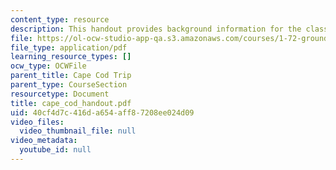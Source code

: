 ```yaml
---
content_type: resource
description: This handout provides background information for the class field trip.
file: https://ol-ocw-studio-app-qa.s3.amazonaws.com/courses/1-72-groundwater-hydrology-fall-2005/40cf4d7c416da654aff87208ee024d09_cape_cod_handout.pdf
file_type: application/pdf
learning_resource_types: []
ocw_type: OCWFile
parent_title: Cape Cod Trip
parent_type: CourseSection
resourcetype: Document
title: cape_cod_handout.pdf
uid: 40cf4d7c-416d-a654-aff8-7208ee024d09
video_files:
  video_thumbnail_file: null
video_metadata:
  youtube_id: null
---
```

